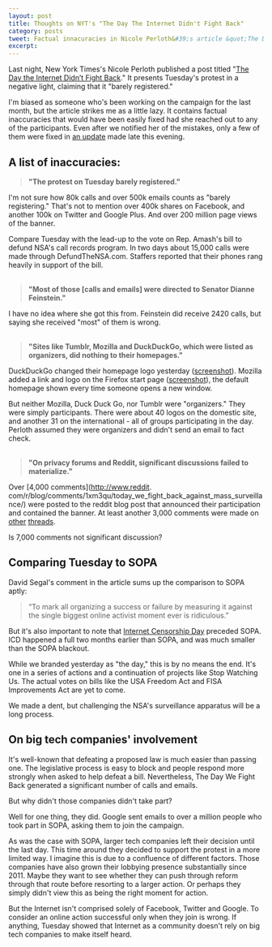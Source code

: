 ```yaml
---
layout: post
title: Thoughts on NYT's "The Day The Internet Didn't Fight Back"
category: posts
tweet: Factual innacuracies in Nicole Perloth&#39;s article &quot;The Day The Internet Didn't Fight Back&quot; -> 
excerpt: 
---
```

 
Last night, New York Times's Nicole Perloth published a post titled "[The Day the Internet Didn’t Fight Back](http://bits.blogs.nytimes.com/2014/02/11/the-day-the-internet-didnt-fight-back/)." It presents Tuesday's protest in a negative light, claiming that it "barely registered."

I'm biased as someone who's been working on the campaign for the last month, but the article strikes me as a little lazy. It contains factual inaccuracies that would have been easily fixed had she reached out to any of the participants. Even after we notified her of the mistakes, only a few of them were fixed in [an update](https://github.com/sinak/sinak.github.com/commit/d8050c456337beb73301844904acd95225eec031) made late this evening. 

## A list of inaccuracies:
> **"The protest on Tuesday barely registered."**

I'm not sure how 80k calls and over 500k emails counts as "barely registering." That's not to mention over 400k shares on Facebook, and another 100k on Twitter and Google Plus. And over 200 million page views of the banner.

Compare Tuesday with the lead-up to the vote on Rep. Amash's bill to defund NSA's call records program. In two days about 15,000 calls were made through DefundTheNSA.com. Staffers reported that their phones rang heavily in support of the bill.
<br><br>  
> **"Most of those [calls and emails] were directed to Senator Dianne Feinstein."**

I have no idea where she got this from. Feinstein did receive 2420 calls, but saying she received "most" of them is wrong.
<br><br>
> **"Sites like Tumblr, Mozilla and DuckDuckGo, which were listed as organizers, did nothing to their homepages."**

DuckDuckGo changed their homepage logo yesterday ([screenshot](http://www.flickr.com/photos/117264256@N06/12483506994/in/set-72157640854489604)). Mozilla added a link and logo on the Firefox start page ([screenshot](http://www.flickr.com/photos/117264256@N06/12468507093/in/set-72157640854489604)), the default homepage shown every time someone opens a new window.

But neither Mozilla, Duck Duck Go, nor Tumblr were "organizers." They were simply participants. There were about 40 logos on the domestic site, and another 31 on the international - all of groups participating in the day. Perloth assumed they were organizers and didn't send an email to fact check.
<br><br>
> **"On privacy forums and Reddit, significant discussions failed to materialize."**

Over [4,000 comments](http://www.reddit.
com/r/blog/comments/1xm3qu/today_we_fight_back_against_mass_surveillance/) were posted to the reddit blog post that announced their participation and contained the banner. At least another 3,000 comments were  made on [other](http://www.reddit.com/r/worldnews/comments/1xl01e/feb_11_is_the_day_we_fight_back_against_nsa/)  [threads](http://www.reddit.com/r/IAmA/comments/1xm761/we_are_the_day_we_fight_back_organizers_ask_us/). 

Is 7,000 comments not significant discussion?

## Comparing Tuesday to SOPA

David Segal's comment in the article sums up the comparison to SOPA aptly: 

> “To mark all organizing a success or failure by measuring it against the single biggest online activist moment ever is ridiculous.”

But it's also important to note that [Internet Censorship Day](http://americancensorship.org/) preceded SOPA. ICD happened a full two months earlier than SOPA, and was much smaller than the SOPA blackout.

While we branded yesterday as "the day," this is by no means the end. It's one in a series of actions and a continuation of projects like Stop Watching Us. The actual votes on bills like the USA Freedom Act and FISA Improvements Act are yet to come. 

We made a dent, but challenging the NSA's surveillance apparatus will be a long process.

## On big tech companies' involvement

It's well-known that defeating a proposed law is much easier than passing one. The legislative process is easy to block and people respond more strongly when asked to help defeat a bill. Nevertheless, The Day We Fight Back generated a significant number of calls and emails.

But why didn't those companies didn't take part?

Well for one thing, they did. Google sent emails to over a million people who took part in SOPA, asking them to join the campaign.

As was the case with SOPA, larger tech companies left their decision until the last day. This time around they decided to support the protest in a more limited way. I imagine this is due to a confluence of different factors. Those companies have also grown their lobbying presence substantially since 2011. Maybe they want to see whether they can push through reform through that route before resorting to a larger action. Or perhaps they simply didn't view this as being the right moment for action.

But the Internet isn't comprised solely of Facebook, Twitter and Google. To consider an online action successful only when they join is wrong. If anything, Tuesday showed that Internet as a community doesn't rely on big tech companies to make itself heard.

